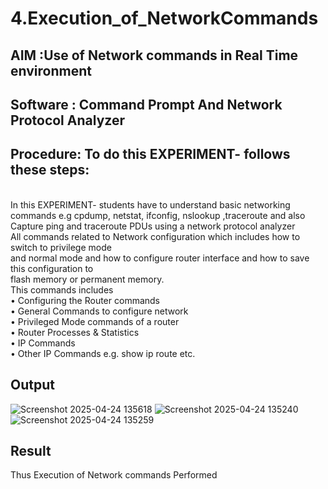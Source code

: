 # 4.Execution_of_NetworkCommands
## AIM :Use of Network commands in Real Time environment
## Software : Command Prompt And Network Protocol Analyzer
## Procedure: To do this EXPERIMENT- follows these steps:
<BR>
In this EXPERIMENT- students have to understand basic networking commands e.g cpdump, netstat, ifconfig, nslookup ,traceroute and also Capture ping and traceroute PDUs using a network protocol analyzer 
<BR>
All commands related to Network configuration which includes how to switch to privilege mode
<BR>
and normal mode and how to configure router interface and how to save this configuration to
<BR>
flash memory or permanent memory.
<BR>
This commands includes
<BR>
• Configuring the Router commands
<BR>
• General Commands to configure network
<BR>
• Privileged Mode commands of a router 
<BR>
• Router Processes & Statistics
<BR>
• IP Commands
<BR>
• Other IP Commands e.g. show ip route etc.
<BR>

## Output
![Screenshot 2025-04-24 135618](https://github.com/user-attachments/assets/f5796d84-e324-4b9b-a236-7273d77c9ebd)
![Screenshot 2025-04-24 135240](https://github.com/user-attachments/assets/6c797c67-ca2c-4e00-8ca0-9a63f5a82467)
![Screenshot 2025-04-24 135259](https://github.com/user-attachments/assets/ba6a94ce-5383-4482-bd78-f086be9eca71)


## Result
Thus Execution of Network commands Performed 
